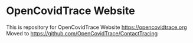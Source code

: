 # OpenCovidTrace Website

This is repository for OpenCovidTrace Website https://opencovidtrace.org
Moved to https://github.com/OpenCovidTrace/ContactTracing
